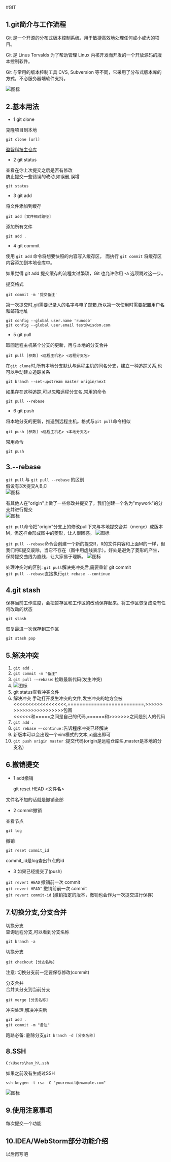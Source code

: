 #GIT

1.git简介与工作流程
-
Git 是一个开源的分布式版本控制系统，用于敏捷高效地处理任何或小或大的项目。

Git 是 Linus Torvalds 为了帮助管理 Linux 内核开发而开发的一个开放源码的版本控制软件。

Git 与常用的版本控制工具 CVS, Subversion 等不同，它采用了分布式版本库的方式，不必服务器端软件支持。

![图标](git_work.png)

2.基本用法
-
* 1 git clone
  
克隆项目到本地

    git clone [url]
    
[盈智科技主仓库](http://192.168.102.6/#/admin/projects/)

* 2 git status
  
查看在你上次提交之后是否有修改  
防止提交一些错误的改动,如误删,误增  

    git status

* 3 git add
  
将文件添加到缓存

    git add [文件相对路径]
    
添加所有文件  

    git add .


* 4 git commit  
  
使用 `git add` 命令将想要快照的内容写入缓存区， 而执行 `git commit` 将缓存区内容添加到本地仓库中。

如果觉得 git add 提交缓存的流程太过繁琐，Git 也允许你用 -a 选项跳过这一步。

提交格式  
    
    git commit -m '提交备注'
    
第一次提交时,git需要记录人的名字与电子邮箱,所以第一次使用时需要配置用户名和邮箱地址

    git config --global user.name 'runoob'
    git config --global user.email test@wisdom.com

* 5 git pull  

取回远程主机某个分支的更新，再与本地的分支合并

    git pull [参数] <远程主机名> <远程分支名>
    
在`git clone`时,所有本地分支默认与远程主机的同名分支，建立一种追踪关系,也可以手动建立追踪关系

    git branch --set-upstream master origin/next

如果存在这种追踪,可以忽略远程分支名,常用的命令

    git pull --rebase

* 6 git push  

将本地分支的更新，推送到远程主机。格式与`git pull`命令相似

    git push [参数] <远程主机名> <本地分支名>
    
常用命令

    git push


3.--rebase
-
`git pull` 与 `git pull --rebase` 的区别  
假设有3次提交A,B,C  
![图标](rebase1.png)

有其他人在"origin"上做了一些修改并提交了。我们创建一个名为"mywork"的分支并进行提交  
![图标](rebase2.png)

`git pull`命令把"origin"分支上的修改pull下来与本地提交合并（merge）成版本M，但这样会形成图中的菱形，让人很困惑。
![图标](rebase3.png)

`git pull --rebase`命令会创建一个新的提交R，R的文件内容和上面M的一样，但我们将E提交废除，当它不存在（图中用虚线表示）。好处是避免了菱形的产生，保持提交曲线为直线，让大家易于理解。
![图标](rebase4.png)

处理冲突时的区别:
`git pull`解决完冲突后,需要重新 git commit  
`git pull --rebase`直接执行`git rebase --continue`

4.git stash
-
保存当前工作进度，会把暂存区和工作区的改动保存起来。将工作区恢复成没有任何改动的状态

    git stash
    
恢复最进一次保存到工作区

    git stash pop


5.解决冲突
-
1.	`git add .`
2.	`git commit -m "备注"`
3.	`git pull -–rebase`: 拉取最新代码(发生冲突)
4.	![图标](rebase_error.png) 
5.	git status查看冲突文件
6.	解决冲突
手动打开发生冲突的文件,发生冲突的地方会被<<<<<<<<<<<<<<<<<<,==========================,>>>>>>>>>>>>>>>>>>>>>>>包围  
<<<<<<和=====之间是自己的代码,======和>>>>>>>之间是别人的代码
7.	`git add .`
8.	`git rebase –-continue` :告诉程序冲突已经解决
9.	新版本可以会出现一个vim模式的文本,:q退出即可
10.	`git push origin master` :提交代码(origin是远程仓库名,master是本地的分支名)


6.撤销提交
-
* 1 add撤销


    git reset HEAD <文件名>  
    
文件名不加的话就是撤销全部

* 2 commit撤销

查看节点  

    git log  
 
撤销   

    git reset commit_id
     
commit_id是log查出节点的id

* 3 如果已经提交了(push)

`git revert HEAD` 撤销前一次 commit  
`git revert HEAD^` 撤销前前一次 commit  
`git revert commit-id` (撤销指定的版本，撤销也会作为一次提交进行保存） 



7.切换分支,分支合并
-

切换分支  
查询远程分支,可以看到分支名称

    git branch -a
    
切换分支

    git checkout [分支名称]
    
注意: 切换分支前一定要保存修改(commit)

分支合并  
合并某分支到当前分支

    git merge [分支名称]
    
冲突处理,解决冲突后

    git add .
    git commit -m "备注"

跑路必备: 删除分支`git branch -d [分支名称]`

8.SSH
-

    C:\Users\han_h\.ssh

如果之前没有生成过SSH

    ssh-keygen -t rsa -C "youremail@example.com"

![图标](wisdom_ssh.png) 



9.使用注意事项
-
每次提交一个功能

10.IDEA/WebStorm部分功能介绍
-
以后再写吧